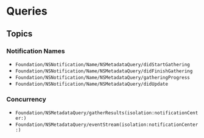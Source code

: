 # Queries

## Topics

### Notification Names
- ``Foundation/NSNotification/Name/NSMetadataQuery/didStartGathering``
- ``Foundation/NSNotification/Name/NSMetadataQuery/didFinishGathering``
- ``Foundation/NSNotification/Name/NSMetadataQuery/gatheringProgress``
- ``Foundation/NSNotification/Name/NSMetadataQuery/didUpdate``

### Concurrency
- ``Foundation/NSMetadataQuery/gatherResults(isolation:notificationCenter:)``
- ``Foundation/NSMetadataQuery/eventStream(isolation:notificationCenter:)``